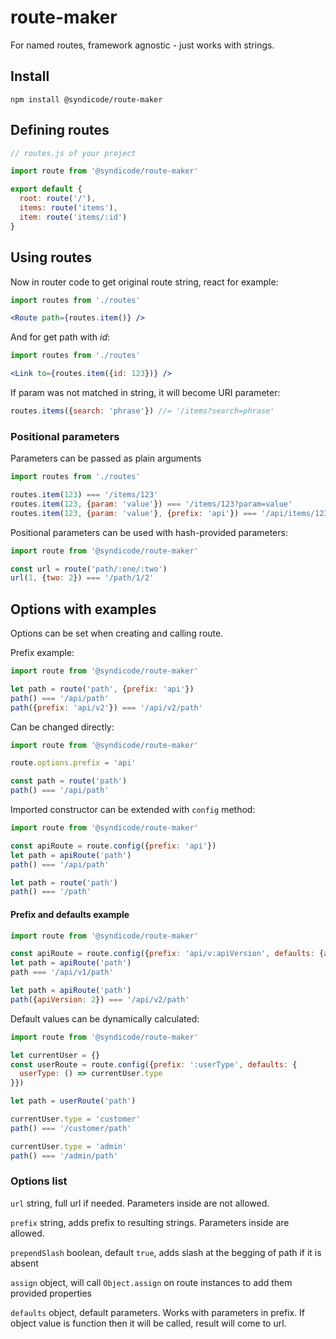 # route-maker

For named routes, framework agnostic - just works with strings.

## Install
`npm install @syndicode/route-maker`

## Defining routes
```javascript
// routes.js of your project

import route from '@syndicode/route-maker'

export default {
  root: route('/'),
  items: route('items'),
  item: route('items/:id')
}
```

## Using routes

Now in router code to get original route string, react for example:

```jsx
import routes from './routes'

<Route path={routes.item()} />
```

And for get path with *id*:

```jsx
import routes from './routes'

<Link to={routes.item({id: 123})} />
```

If param was not matched in string, it will become URI parameter:

```javascript
routes.items({search: 'phrase'}) //= '/items?search=phrase'
```

### Positional parameters

Parameters can be passed as plain arguments

```javascript
import routes from './routes'

routes.item(123) === '/items/123'
routes.item(123, {param: 'value'}) === '/items/123?param=value'
routes.item(123, {param: 'value'}, {prefix: 'api'}) === '/api/items/123?param=value'
```

Positional parameters can be used with hash-provided parameters:

```javascript
import route from '@syndicode/route-maker'

const url = route('path/:one/:two')
url(1, {two: 2}) === '/path/1/2'
```

## Options with examples

Options can be set when creating and calling route.

Prefix example:
```javascript
import route from '@syndicode/route-maker'

let path = route('path', {prefix: 'api'})
path() === '/api/path'
path({prefix: 'api/v2'}) === '/api/v2/path'
```

Can be changed directly:

```javascript
import route from '@syndicode/route-maker'

route.options.prefix = 'api'

const path = route('path')
path() === '/api/path'
```

Imported constructor can be extended with `config` method:

```javascript
import route from '@syndicode/route-maker'

const apiRoute = route.config({prefix: 'api'})
let path = apiRoute('path')
path() === '/api/path'

let path = route('path')
path() === '/path'
```

#### Prefix and defaults example

```javascript
import route from '@syndicode/route-maker'

const apiRoute = route.config({prefix: 'api/v:apiVersion', defaults: {apiVersion: 1}})
let path = apiRoute('path')
path === '/api/v1/path'

let path = apiRoute('path')
path({apiVersion: 2}) === '/api/v2/path'
```

Default values can be dynamically calculated:

```javascript
import route from '@syndicode/route-maker'

let currentUser = {}
const userRoute = route.config({prefix: ':userType', defaults: {
  userType: () => currentUser.type
}})

let path = userRoute('path')

currentUser.type = 'customer'
path() === '/customer/path'

currentUser.type = 'admin'
path() === '/admin/path'
```

### Options list

`url` string, full url if needed. Parameters inside are not allowed.

`prefix` string, adds prefix to resulting strings. Parameters inside are allowed.

`prependSlash` boolean, default `true`, adds slash at the begging of path if it is absent

`assign` object, will call `Object.assign` on route instances to add them provided properties

`defaults` object, default parameters. Works with parameters in prefix. If object value is function then it will be called, result will come to url.
